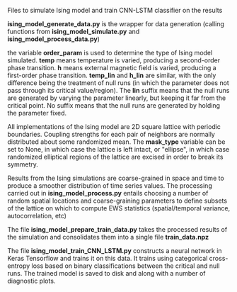 Files to simulate Ising model and train CNN-LSTM classifier on the results

**ising_model_generate_data.py** is the wrapper for data generation (calling functions from **ising_model_simulate.py** and **ising_model_process_data.py**)

the variable **order_param** is used to determine the type of Ising model simulated. **temp** means temperature is varied, producing a second-order phase transition. **h** means external magnetic field is varied, producing a first-order phase transition. **temp_lin** and **h_lin** are similar, with the only difference being the treatment of null runs (in which the parameter does not pass through its critical value/region). The **lin** suffix means that the null runs are generated by varying the parameter linearly, but keeping it far from the critical point. No suffix means that the null runs are generated by holding the parameter fixed.

All implementations of the Ising model are 2D square lattice with periodic boundaries. Coupling strengths for each pair of neighbors are normally distributed about some randomized mean. The **mask_type** variable can be set to None, in which case the lattice is left intact, or "ellipse", in which case randomized elliptical regions of the lattice are excised in order to break its symmetry.

Results from the Ising simulations are coarse-grained in space and time to produce a smoother distribution of time series values. The processing carried out in **ising_model_process.py** entails choosing a number of random spatial locations and coarse-graining parameters to define subsets of the lattice on which to compute EWS statistics (spatial/temporal variance, autocorrelation, etc)

The file **ising_model_prepare_train_data.py** takes the processed results of the simulation and consolidates them into a single file **train_data.npz**

The file **ising_model_train_CNN_LSTM.py** constructs a neural network in Keras Tensorflow and trains it on this data. It trains using categorical cross-entropy loss based on binary classifications between the critical and null runs. The trained model is saved to disk and along with a number of diagnostic plots.
